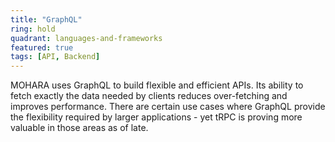```yaml
---
title: "GraphQL"
ring: hold
quadrant: languages-and-frameworks
featured: true
tags: [API, Backend]
---
```


MOHARA uses GraphQL to build flexible and efficient APIs. Its ability to fetch exactly the data needed by clients reduces over-fetching and improves performance. There are certain use cases where GraphQL provide the flexibility required by larger applications - yet tRPC is proving more valuable in those areas as of late.
